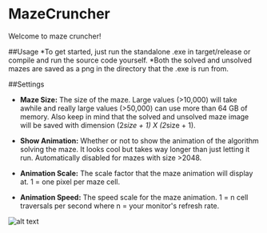 # MazeCruncher
Welcome to maze cruncher!

##Usage
*To get started, just run the standalone .exe in target/release or compile and run the source code yourself.
*Both the solved and unsolved mazes are saved as a png in the directory that the .exe is run from.

##Settings

* **Maze Size:** The size of the maze. Large values (>10,000) will take awhile and really large values (>50,000) can use more than 64 GB of memory. Also keep in mind that the solved and unsolved maze image will be saved with dimension (2*size + 1) X (2*size + 1).

* **Show Animation:** Whether or not to show the animation of the algorithm solving the maze. It looks cool but takes way longer than just letting it run. Automatically disabled for mazes with size >2048.

* **Animation Scale:** The scale factor that the maze animation will display at. 1 = one pixel per maze cell.

* **Animation Speed:** The speed scale for the maze animation. 1 = n cell traversals per second where n = your monitor's refresh rate.

![alt text](https://github.com/ihawn/MazeCruncher/blob/main/target/examplemaze/solved.png)
